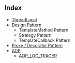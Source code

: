 ## Index  
  - [ThreadLocal](./advanced)
  - [Design Pattern](./advanced) 
      - TemplateMethod Pattern
      - Strategy Pattern
      - TemplateCallback Pattern
  - [Proxy / Decorator Pattern](./proxy) 
  -  [AOP](./aop)
      - [AOP_LOG_TRACER](./AOP_LOG_TRACER)
